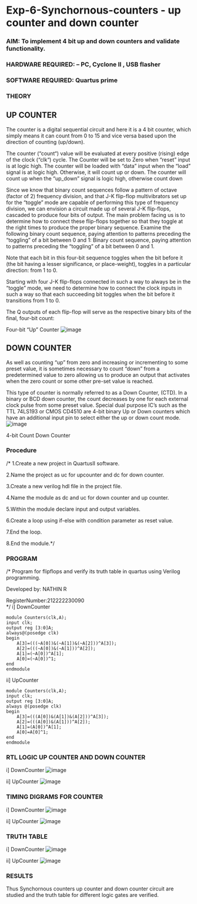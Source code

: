 # Exp-6-Synchornous-counters - up counter and down counter 
### AIM: To implement 4 bit up and down counters and validate  functionality.
### HARDWARE REQUIRED:  – PC, Cyclone II , USB flasher
### SOFTWARE REQUIRED:   Quartus prime
### THEORY 

## UP COUNTER 
The counter is a digital sequential circuit and here it is a 4 bit counter, which simply means it can count from 0 to 15 and vice versa based upon the direction of counting (up/down). 

The counter (“count“) value will be evaluated at every positive (rising) edge of the clock (“clk“) cycle.
The Counter will be set to Zero when “reset” input is at logic high.
The counter will be loaded with “data” input when the “load” signal is at logic high. Otherwise, it will count up or down.
The counter will count up when the “up_down” signal is logic high, otherwise count down

Since we know that binary count sequences follow a pattern of octave (factor of 2) frequency division, and that J-K flip-flop multivibrators set up for the “toggle” mode are capable of performing this type of frequency division, we can envision a circuit made up of several J-K flip-flops, cascaded to produce four bits of output.
The main problem facing us is to determine how to connect these flip-flops together so that they toggle at the right times to produce the proper binary sequence.
Examine the following binary count sequence, paying attention to patterns preceding the “toggling” of a bit between 0 and 1:
Binary count sequence, paying attention to patterns preceding the “toggling” of a bit between 0 and 1.

Note that each bit in this four-bit sequence toggles when the bit before it (the bit having a lesser significance, or place-weight), toggles in a particular direction: from 1 to 0.



 
 

Starting with four J-K flip-flops connected in such a way to always be in the “toggle” mode, we need to determine how to connect the clock inputs in such a way so that each succeeding bit toggles when the bit before it transitions from 1 to 0.

The Q outputs of each flip-flop will serve as the respective binary bits of the final, four-bit count:

 
 

Four-bit “Up” Counter
![image](https://user-images.githubusercontent.com/36288975/169644758-b2f4339d-9532-40c5-af40-8f4f8c942e2c.png)



## DOWN COUNTER 

As well as counting “up” from zero and increasing or incrementing to some preset value, it is sometimes necessary to count “down” from a predetermined value to zero allowing us to produce an output that activates when the zero count or some other pre-set value is reached.

This type of counter is normally referred to as a Down Counter, (CTD). In a binary or BCD down counter, the count decreases by one for each external clock pulse from some preset value. Special dual purpose IC’s such as the TTL 74LS193 or CMOS CD4510 are 4-bit binary Up or Down counters which have an additional input pin to select either the up or down count mode.
![image](https://user-images.githubusercontent.com/36288975/169644844-1a14e123-7228-4ed8-81a9-eb937dff4ac8.png)


4-bit Count Down Counter
### Procedure
/* 1.Create a new project in QuartusII software.

2.Name the project as uc for upcounter and dc for down counter.

3.Create a new verilog hdl file in the project file.

4.Name the module as dc and uc for down counter and up counter.

5.Within the module declare input and output variables.

6.Create a loop using if-else with condition parameter as reset value.

7.End the loop.

8.End the module.*/

### PROGRAM 
/*
Program for flipflops  and verify its truth table in quartus using Verilog programming.

Developed by: NATHIN R

RegisterNumber:212222230090  
*/
i] DownCounter
```
module Counters(clk,A);
input clk;
output reg [3:0]A;
always@(posedge clk)
begin
	A[3]=(((~A[0])&(~A[1])&(~A[2]))^A[3]);
	A[2]=(((~A[0])&(~A[1]))^A[2]);
	A[1]=(~A[0])^A[1];
	A[0]=(~A[0])^1;
end
endmodule
```
ii] UpCounter
```
module Counters(clk,A);
input clk;
output reg [3:0]A;
always @(posedge clk)
begin
	A[3]=(((A[0])&(A[1])&(A[2]))^A[3]);
	A[2]=(((A[0])&(A[1]))^A[2]);
	A[1]=(A[0])^A[1];
	A[0]=A[0]^1;
end
endmodule
```
### RTL LOGIC UP COUNTER AND DOWN COUNTER  

i] DownCounter
![image](https://github.com/NathinR/Exp-7-Synchornous-counters-/assets/118679646/aff5f091-be9d-4351-a0cd-54494377662c)

ii] UpCounter
![image](https://github.com/NathinR/Exp-7-Synchornous-counters-/assets/118679646/63607f80-f85a-461f-99c6-1503fae37213)

### TIMING DIGRAMS FOR COUNTER  
i] DownCounter
![image](https://github.com/NathinR/Exp-7-Synchornous-counters-/assets/118679646/0eac2c4a-926f-475f-a77c-42f0595f33a5)

ii] UpCounter
![image](https://github.com/NathinR/Exp-7-Synchornous-counters-/assets/118679646/0698d524-9637-40d3-8f91-52db81963a37)

### TRUTH TABLE 
i] DownCounter
![image](https://github.com/NathinR/Exp-7-Synchornous-counters-/assets/118679646/6fe10384-28ec-4d26-b40b-2c85b0c1b89b)

ii] UpCounter
![image](https://github.com/NathinR/Exp-7-Synchornous-counters-/assets/118679646/dc514b1e-78e4-4efe-8fae-b0aceab29470)

### RESULTS 
Thus Synchornous counters up counter and down counter circuit are studied and the truth table for different logic gates are verified.
